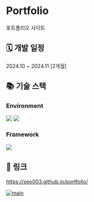 # Portfolio

포트폴리오 사이트

## 🗓️ 개발 일정
2024.10 ~ 2024.11 [2개월]

## 📚 기술 스택
### Environment
<img src="https://img.shields.io/badge/vscode-0854C1?style=for-the-badge&logo=vscode&logoColor=white"> <img src="https://img.shields.io/badge/nodedotjs-5FA04E?style=for-the-badge&logo=nodedotjs&logoColor=white">  

### Framework

<img src="https://img.shields.io/badge/Vue.js-4FC08D?style=for-the-badge&logo=Vue.js&logoColor=white"> 

## 🔗 링크
https://seo003.github.io/portfolio/

[![main](https://github.com/user-attachments/assets/569f82b5-0340-4962-97a4-8449aeddeaee)](https://seo003.github.io/portfolio/)
